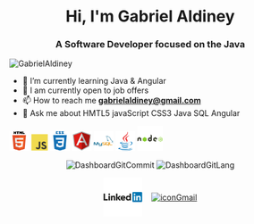 <h1 align="center">Hi, I'm Gabriel Aldiney</h1>
<h3 align="center">A Software Developer focused on the Java</h3>
<p align="left"> <img src="https://komarev.com/ghpvc/?username=GabrielAldiney" alt="GabrielAldiney" /> </p>

- 🌱 I’m currently learning Java & Angular
- 🔭 I am currently open to job offers
- 📫 How to reach me **gabrielaldiney@gmail.com**
- 💬 Ask me about HMTL5 javaScript CSS3 Java SQL Angular

<p align="left">
  <img src="https://raw.githubusercontent.com/devicons/devicon/master/icons/html5/html5-original-wordmark.svg" alt="html5"  width="35" height="35"/>
  <img src="https://raw.githubusercontent.com/devicons/devicon/master/icons/javascript/javascript-original.svg" alt="javascript" width="30" height="30"/>  
  <img src="https://raw.githubusercontent.com/devicons/devicon/master/icons/css3/css3-plain-wordmark.svg" alt="css3"  width="35" height="35"/>
  <img src="https://raw.githubusercontent.com/devicons/devicon/master/icons/angularjs/angularjs-original.svg" alt="angular" width="35" height="35"/>  
  <img src="https://raw.githubusercontent.com/devicons/devicon/master/icons/mysql/mysql-original-wordmark.svg" alt="mySql" width="35" height="35"/>
  <img src="https://raw.githubusercontent.com/devicons/devicon/master/icons/java/java-original.svg" alt="java" width="35" height="35"/>
  <img src="https://raw.githubusercontent.com/devicons/devicon/master/icons/nodejs/nodejs-original-wordmark.svg" alt="nodejs" width="45" height="45"/>
</p>
<p align="center">
<img src="https://github-readme-stats.vercel.app/api?username=GabrielAldiney&show_icons=true" alt="DashboardGitCommit"/>
<img src="https://github-readme-stats.vercel.app/api/top-langs/?username=GabrielAldiney&layout=compact&langs_count=8&theme=vue-light" alt="DashboardGitLang"/>
</p>

<p align="center">
<a href="https://www.linkedin.com/in/GabrielAldiney" target="_blank"><img align="center" src="https://raw.githubusercontent.com/devicons/devicon/master/icons/linkedin/linkedin-original-wordmark.svg" alt="iconLinkdin" height="70" width="70" /></a>&nbsp&nbsp&nbsp
<a href="mailto:gabrielaldiney@gmail.com" target="_blank"><img align="center" src="https://cdn.jsdelivr.net/npm/simple-icons@3.0.1/icons/gmail.svg" alt="iconGmail" height="30" width="30" /></a>
</p>
